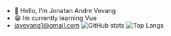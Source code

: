 * 👋 Hello, I’m Jonatan Andre Vevang 
* 😁 Im currently learning Vue
* <a href="mailto:javevang1@gmail.com">javevang1@gmail.com</a>
![GitHub stats](https://github-readme-stats.vercel.app/api?username=Jonabarce&show_icons=true&theme=tokyonight)
![Top Langs](https://github-readme-stats.vercel.app/api/top-langs/?username=Jonabarce&theme=tokyonight)











